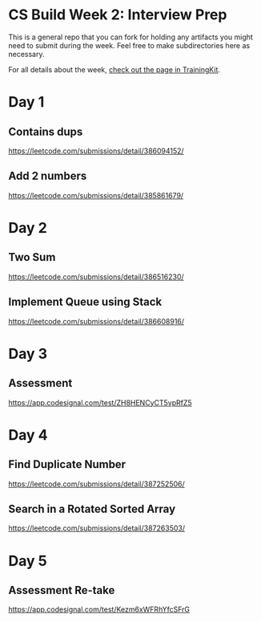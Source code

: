 # CS Build Week 2: Interview Prep

This is a general repo that you can fork for holding any artifacts you
might need to submit during the week. Feel free to make subdirectories
here as necessary.

For all details about the week, [check out the page in
TrainingKit](https://learn.lambdaschool.com/cs/sprint/reco0t22NdXmr8VyL).

# Day 1 
## Contains dups
https://leetcode.com/submissions/detail/386094152/

## Add 2 numbers
https://leetcode.com/submissions/detail/385861679/

# Day 2
## Two Sum
https://leetcode.com/submissions/detail/386516230/

## Implement Queue using Stack
https://leetcode.com/submissions/detail/386608916/

# Day 3
## Assessment
https://app.codesignal.com/test/ZH8HENCyCT5vpRfZ5

# Day 4
## Find Duplicate Number
https://leetcode.com/submissions/detail/387252506/

## Search in a Rotated Sorted Array
https://leetcode.com/submissions/detail/387263503/

# Day 5
## Assessment Re-take
https://app.codesignal.com/test/Kezm6xWFRhYfcSFrG